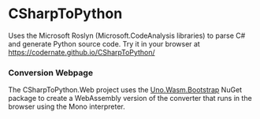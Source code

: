 # CSharpToPython

Uses the Microsoft Roslyn (Microsoft.CodeAnalysis libraries) to parse C# and generate Python source code.  Try it in your browser at https://codernate.github.io/CSharpToPython/

### Conversion Webpage

The CSharpToPython.Web project uses the [Uno.Wasm.Bootstrap](https://github.com/nventive/Uno.Wasm.Bootstrap) NuGet package to create a WebAssembly version of the converter that runs in the browser using the Mono interpreter.
